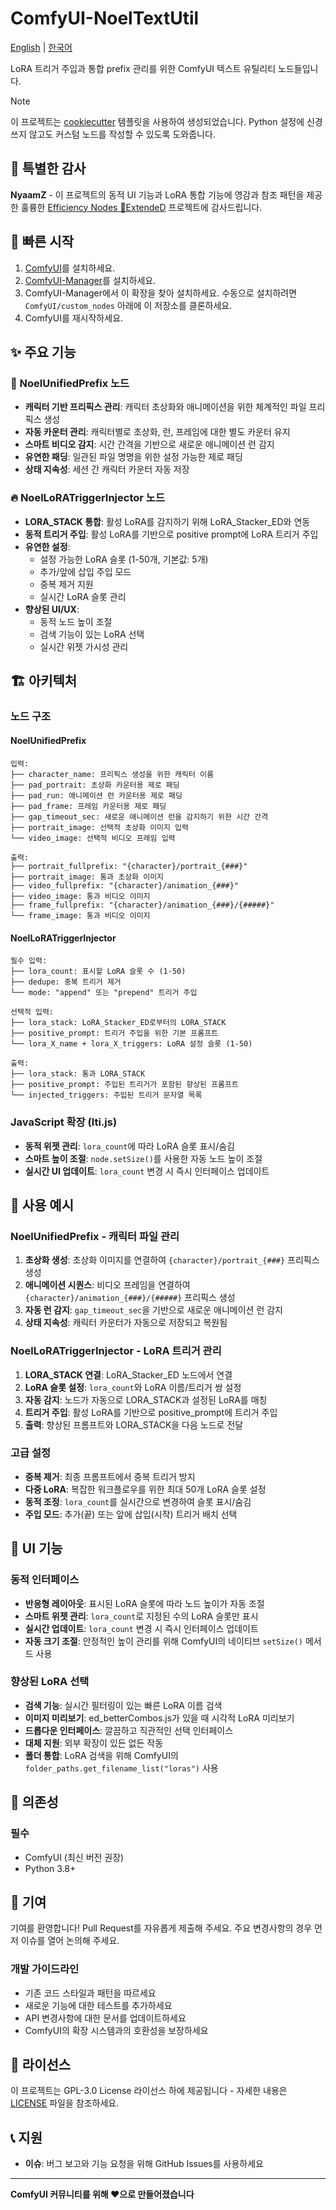 # ComfyUI-NoelTextUtil

[English](./README.md) | [한국어](./README_KO.md)

LoRA 트리거 주입과 통합 prefix 관리를 위한 ComfyUI 텍스트 유틸리티 노드들입니다.

> [!NOTE]
> 이 프로젝트는 [cookiecutter](https://github.com/Comfy-Org/cookiecutter-comfy-extension) 템플릿을 사용하여 생성되었습니다. Python 설정에 신경 쓰지 않고도 커스텀 노드를 작성할 수 있도록 도와줍니다.

## 🙏 특별한 감사

**NyaamZ** - 이 프로젝트의 동적 UI 기능과 LoRA 통합 기능에 영감과 참조 패턴을 제공한 훌륭한 [Efficiency Nodes 💬ExtendeD](https://github.com/NyaamZ/efficiency-nodes-ED) 프로젝트에 감사드립니다.

## 🚀 빠른 시작

1. [ComfyUI](https://docs.comfy.org/get_started)를 설치하세요.
2. [ComfyUI-Manager](https://github.com/ltdrdata/ComfyUI-Manager)를 설치하세요.
3. ComfyUI-Manager에서 이 확장을 찾아 설치하세요. 수동으로 설치하려면 `ComfyUI/custom_nodes` 아래에 이 저장소를 클론하세요.
4. ComfyUI를 재시작하세요.

## ✨ 주요 기능

### 🎯 NoelUnifiedPrefix 노드
- **캐릭터 기반 프리픽스 관리**: 캐릭터 초상화와 애니메이션을 위한 체계적인 파일 프리픽스 생성
- **자동 카운터 관리**: 캐릭터별로 초상화, 런, 프레임에 대한 별도 카운터 유지
- **스마트 비디오 감지**: 시간 간격을 기반으로 새로운 애니메이션 런 감지
- **유연한 패딩**: 일관된 파일 명명을 위한 설정 가능한 제로 패딩
- **상태 지속성**: 세션 간 캐릭터 카운터 자동 저장

### 🔥 NoelLoRATriggerInjector 노드
- **LORA_STACK 통합**: 활성 LoRA를 감지하기 위해 LoRA_Stacker_ED와 연동
- **동적 트리거 주입**: 활성 LoRA를 기반으로 positive prompt에 LoRA 트리거 주입
- **유연한 설정**: 
  - 설정 가능한 LoRA 슬롯 (1-50개, 기본값: 5개)
  - 추가/앞에 삽입 주입 모드
  - 중복 제거 지원
  - 실시간 LoRA 슬롯 관리
- **향상된 UI/UX**:
  - 동적 노드 높이 조절
  - 검색 기능이 있는 LoRA 선택
  - 실시간 위젯 가시성 관리

## 🏗️ 아키텍처

### 노드 구조

#### NoelUnifiedPrefix
```
입력:
├── character_name: 프리픽스 생성을 위한 캐릭터 이름
├── pad_portrait: 초상화 카운터용 제로 패딩
├── pad_run: 애니메이션 런 카운터용 제로 패딩
├── pad_frame: 프레임 카운터용 제로 패딩
├── gap_timeout_sec: 새로운 애니메이션 런을 감지하기 위한 시간 간격
├── portrait_image: 선택적 초상화 이미지 입력
└── video_image: 선택적 비디오 프레임 입력

출력:
├── portrait_fullprefix: "{character}/portrait_{###}"
├── portrait_image: 통과 초상화 이미지
├── video_fullprefix: "{character}/animation_{###}"
├── video_image: 통과 비디오 이미지
├── frame_fullprefix: "{character}/animation_{###}/{#####}"
└── frame_image: 통과 비디오 이미지
```

#### NoelLoRATriggerInjector
```
필수 입력:
├── lora_count: 표시할 LoRA 슬롯 수 (1-50)
├── dedupe: 중복 트리거 제거
└── mode: "append" 또는 "prepend" 트리거 주입

선택적 입력:
├── lora_stack: LoRA_Stacker_ED로부터의 LORA_STACK
├── positive_prompt: 트리거 주입을 위한 기본 프롬프트
└── lora_X_name + lora_X_triggers: LoRA 설정 슬롯 (1-50)

출력:
├── lora_stack: 통과 LORA_STACK
├── positive_prompt: 주입된 트리거가 포함된 향상된 프롬프트
└── injected_triggers: 주입된 트리거 문자열 목록
```

### JavaScript 확장 (lti.js)
- **동적 위젯 관리**: `lora_count`에 따라 LoRA 슬롯 표시/숨김
- **스마트 높이 조절**: `node.setSize()`를 사용한 자동 노드 높이 조절
- **실시간 UI 업데이트**: `lora_count` 변경 시 즉시 인터페이스 업데이트

## 🔧 사용 예시

### NoelUnifiedPrefix - 캐릭터 파일 관리
1. **초상화 생성**: 초상화 이미지를 연결하여 `{character}/portrait_{###}` 프리픽스 생성
2. **애니메이션 시퀀스**: 비디오 프레임을 연결하여 `{character}/animation_{###}/{#####}` 프리픽스 생성
3. **자동 런 감지**: `gap_timeout_sec`을 기반으로 새로운 애니메이션 런 감지
4. **상태 지속성**: 캐릭터 카운터가 자동으로 저장되고 복원됨

### NoelLoRATriggerInjector - LoRA 트리거 관리
1. **LORA_STACK 연결**: LoRA_Stacker_ED 노드에서 연결
2. **LoRA 슬롯 설정**: `lora_count`와 LoRA 이름/트리거 쌍 설정
3. **자동 감지**: 노드가 자동으로 LORA_STACK과 설정된 LoRA를 매칭
4. **트리거 주입**: 활성 LoRA를 기반으로 positive_prompt에 트리거 주입
5. **출력**: 향상된 프롬프트와 LORA_STACK을 다음 노드로 전달

### 고급 설정
- **중복 제거**: 최종 프롬프트에서 중복 트리거 방지
- **다중 LoRA**: 복잡한 워크플로우를 위한 최대 50개 LoRA 슬롯 설정
- **동적 조정**: `lora_count`를 실시간으로 변경하여 슬롯 표시/숨김
- **주입 모드**: 추가(끝) 또는 앞에 삽입(시작) 트리거 배치 선택

## 🎨 UI 기능

### 동적 인터페이스
- **반응형 레이아웃**: 표시된 LoRA 슬롯에 따라 노드 높이가 자동 조절
- **스마트 위젯 관리**: `lora_count`로 지정된 수의 LoRA 슬롯만 표시
- **실시간 업데이트**: `lora_count` 변경 시 즉시 인터페이스 업데이트
- **자동 크기 조절**: 안정적인 높이 관리를 위해 ComfyUI의 네이티브 `setSize()` 메서드 사용

### 향상된 LoRA 선택
- **검색 기능**: 실시간 필터링이 있는 빠른 LoRA 이름 검색
- **이미지 미리보기**: ed_betterCombos.js가 있을 때 시각적 LoRA 미리보기
- **드롭다운 인터페이스**: 깔끔하고 직관적인 선택 인터페이스
- **대체 지원**: 외부 확장이 있든 없든 작동
- **폴더 통합**: LoRA 검색을 위해 ComfyUI의 `folder_paths.get_filename_list("loras")` 사용

## 🔌 의존성

### 필수
- ComfyUI (최신 버전 권장)
- Python 3.8+

## 🤝 기여

기여를 환영합니다! Pull Request를 자유롭게 제출해 주세요. 주요 변경사항의 경우 먼저 이슈를 열어 논의해 주세요.

### 개발 가이드라인
- 기존 코드 스타일과 패턴을 따르세요
- 새로운 기능에 대한 테스트를 추가하세요
- API 변경사항에 대한 문서를 업데이트하세요
- ComfyUI의 확장 시스템과의 호환성을 보장하세요

## 📄 라이선스

이 프로젝트는 GPL-3.0 License 라이선스 하에 제공됩니다 - 자세한 내용은 [LICENSE](LICENSE) 파일을 참조하세요.

## 📞 지원

- **이슈**: 버그 보고와 기능 요청을 위해 GitHub Issues를 사용하세요

---

**ComfyUI 커뮤니티를 위해 ❤️으로 만들어졌습니다**
